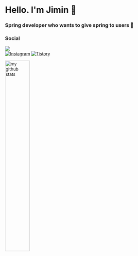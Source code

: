 # Hello. I'm Jimin :seedling:

### Spring developer who wants to give spring to users :cherry_blossom:

### Social<br>
<a href="https://hits.seeyoufarm.com"><img src="https://hits.seeyoufarm.com/api/count/incr/badge.svg?url=https%3A%2F%2Fgithub.com%2Fleeggmin&count_bg=%23D8ACFF&title_bg=%23939393&icon=&icon_color=%23E7E7E7&title=hits&edge_flat=true"/></a><br>
<a href="https://www.instagram.com/vlolts/"><img alt="Instagram" src ="https://img.shields.io/badge/Instagram-E4405F.svg?&style=for-the-badge&logo=Instagram&logoColor=white"></a>
<a href="https://leeggmin.tistory.com/"><img alt="Tistory" src ="https://img.shields.io/badge/Tistory-FF5D01.svg?&style=for-the-badge&logoColor=white"></a>

<img src="https://github-readme-stats.vercel.app/api?username=leeggmin&theme=onedark&show_icons=true&hide_border=true" alt="my github stats" width=40% />

